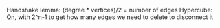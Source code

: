 Handshake lemma: (degree * vertices)/2 = number of edges
Hypercube: Qn, with 2^n-1 to get how many edges we need to delete to disconnect it